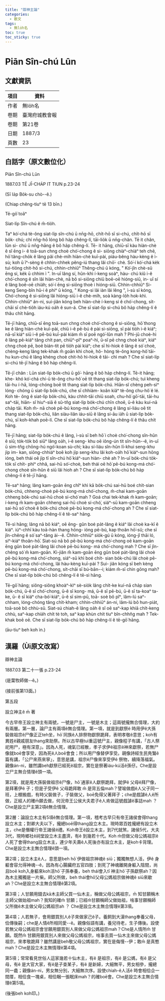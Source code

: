 ```yaml
---
title: "辯神主論"
categories:
  - 散文
tags:
  - 無lo̍h名
toc: true
toc_sticky: true
---
```


# Piān Sîn-chú Lūn

## 文獻資訊

| 項目 | 資料 |
|---|---|
| 作者 | 無lo̍h名 |
| 卷期 | 臺灣府城教會報 |
| 卷期 | 第21卷 |
| 日期 | 1887/3 |
| 頁數 | 23 |

## 白話字（原文數位化）

Piān Sîn-chú Lūn

1887.03 TĒ JĪ-CHA̍P IT TIUN p.23-24

(Sī Ia̍p Bo̍k-su chò--ê.)

(Chiap chêng-tiuⁿ tē 13 bīn.)

Tē-gō͘ toāⁿ

Siat-li̍p Sîn-chú ê m̄-tio̍h.

Taⁿ kó͘-chá tè-ông siat-li̍p sîn-chú ū nn̄g-hō, chi̍t-hō sī si-chú, chi̍t-hō sī bo̍k- chú; chí nn̄g-hō lóng bô ha̍p chêng-lí, tāi-lio̍k ū nn̄g-chân. Tē it chân, lūn si- chú ū nn̄g-hāng ê bô ha̍p chêng-lí. Tē- it hāng, chiū-sī kàu hiàn-chè ê sî ēng i- ê toā-sun chng choè chó͘-chong ê si- siōng chiàⁿ-chiàⁿ teh chē, hō͘ tâng-cho̍k ê lâng pâi chè-mi̍h hiàn-chè kuī-pài, piáu-bêng hàu-kèng ê ì-sù; koh ū īⁿ-sèng ê chhin-chhek pêng-iú thang lâi chō͘- chè. Só͘-í kó͘-chá ke̍k tuì-tiōng chit-hō si-chú, chhin-chhiūⁿ Thêng-chú ū kóng, " Kó͘-jîn chè-sū ēng si, ke̍k ū chhim ì ". In-uī lâng sí, hûn-khì í-keng soàⁿ, hàu- chú kiû i-ê chó͘-chong ê sîn lâi hiàn-chè, nā bô si-siōng chiū boē-oē hióng-siū, in- uī sí ê lâng boē-oē chia̍h; só͘-í ēng si-siōng thoè i hióng-siū. Chhin-chhiūⁿ Si-keng Seng-bîn hû-i ê phiⁿ ū kóng, " Kong-si lâi iàn lâi lêng ", ì-sù sī kóng, Chó͘-chong ê si-siōng lâi hióng-siū i-ê chè-mi̍h, soà kàng-lo̍h hok-khì. Chhin-chhiūⁿ án-ni, sui-jiân kóng beh hiàn-chè í-keng sí ê chó͘-chong, si̍t-chāi sī chè-tio̍h iáu-kú oa̍h ê sun-á. Che sī siat-li̍p si-chú bô ha̍p chêng-lí ê thâu chi̍t hāng.

Tē-jī hāng, chiū-sī ēng toā-sun chng choè chó͘-chong ê si-siōng, hō͘ thong ke ê lâng hiàn-chè kuī-pài, chiū i-ê pē-bú ê pài si-siōng, sī pài tio̍h i-ê kiáⁿ; nā-sī kiáⁿ siū i-ê pē-bú kuī-pài kiám m̄ sī poē ngó͘-lûn mah ? Phì-jū choè-hì ê lâng pē-kiáⁿ tâng chi̍t pan, chiūⁿ-pîⁿ poaⁿ-hì, ū-sî pē chng choè kiáⁿ, kiáⁿ chng choè pē, boē bián-tit pē tio̍h pài kiáⁿ; che sī hì-hiok ê lâng ê só͘ choè, chèng-keng lâng tek-khak m̄ goān khì choè, hô- hòng tè-ông kong-hô͘ tāi-hu kun-chú ê lâng khéng choè chit-hō hì-hiok ê tāi- chì mah ? Che sī siat-li̍p si-chú tē-jī hāng ê bô ha̍p chêng-lí.

Tē-jī chân : Lūn siat-li̍p bo̍k-chú ū gō͘- hāng ê bô ha̍p chêng-lí. Tē-it hāng; khe- khó kó͘-chá chí-ū tè-ông chu-hô͘ oē tit thang siat-li̍p bo̍k-chú; tuì kheng tāi-hu í-hā, lóng-chóng boē tit thang siat-li̍p bo̍k-chú. Hiān-sî chèng peh-sìⁿ lóng- chóng ū siat-li̍p bo̍k-chú, che sī chhiàm- koân kiâⁿ tè-ông chu-hô͘ ê lé. Koh tè- ông ê siat-li̍p bo̍k-chú, kàu chhit-tāi chiū soah, chu-hô͘ gō͘-tāi, tāi-hu saⁿ-tāi, hiān- sî hiuⁿ-siā ê sû-tn̂g siat-li̍p bo̍k-chú chīn choē, ū-ê kàu kuí-nā cha̍p tāi. Koh m̄- nā choè pē-bú kong-má chó͘-chong ê lâng sí-liáu oē tit thang siat-li̍p bo̍k-chú, liân siàu-liân iáu-siū ê lâng sí-āu ia̍h ū siat-li̍p bo̍k-chú, sī koh-khah poē-lí. Che sī siat-li̍p bo̍k-chú bô ha̍p chêng-lí ê thâu chi̍t hāng.

Tē-jī hāng; siat-li̍p bo̍k-chú ê lâng, ì-sù sī beh hō͘ i choè chó͘-chong sîn-hûn ê siū; to̍k-to̍k bô siūⁿ lâng oa̍h, i-ê seng- khu oē iông-ún tit sîn-hûn--ê, in-uī ū sim-tn̂g chōng-hú ngó͘-koan sù-chi; kàu sí-liáu sîn-hûn lī-khui seng-khu ji̍p im- kan, siōng-chhiáⁿ boē koh ji̍p seng-khu lâi koh-oa̍h hō͘ kiáⁿ-sun hōng ióng, beh thái oē ji̍p tī sîn-chú hō͘ kiáⁿ-sun hiàn- chè ah ? In-uī bo̍k-chú to̍k-to̍k sī chi̍t- phìⁿ chhâ, sai-hū só͘-choè, beh thái oē hō͘ pē-bú kong-má chó͘-chong choè sîn-hûn ê siū lâi hioh ah ? Che sī siat-li̍p bo̍k-chú bô ha̍p chêng-lí ê tē-jī hāng.

Tē-saⁿ hāng; lâng kam-goān ēng chîⁿ khì kā bo̍k-chú sai-hū boé chi̍t-sian bo̍k-chú, chheng-choè pē-bú kong-má chó͘-chong, m̄-chai kam-goān chheng bo̍k-chú sai-hū choè sí-chó͘ mah ? Goá chai tek-khak m̄ kam-goān; í-keng m̄ kam-goān chheng sai-hū choè sí-chó͘, siáⁿ-sū kam-goān chheng sai-hū só͘ choè ê bo̍k-chú choè pē-bú kong-má chó͘-chong ah ? Che sī siat-li̍p bo̍k-chú bô ha̍p chêng-lí ê tē-saⁿ hāng.

Tē-sì hāng; lâng nā bô kiáⁿ, oē ēng- gûn boé pa̍t-lâng ê kiáⁿ lâi choè ka-kī ê kiáⁿ. iúⁿ-chhī kàu toā-hàn thang hōng- ióng pē-bú, kap thoân hō͘-sû; che sī jîn-chêng ê só͘ saⁿ-tâng ài--ê. Chhin-chhiūⁿ sio̍k-gú ū kóng, ióng-jî thāi ló, siⁿ-kiáⁿ thoân-hō͘. Siat-sú nā bô pē-bú kong-má chó͘-chong oē kam-goān ēng gûn boé pa̍t-lâng lâi choè pē-bú kong- má chó͘-chong mah ? Che sī jîn-chêng só͘ m̄ kam-goān. Kì-jiân m̄ kam-goān ēng gûn boé pa̍t-lâng lâi choè pē-bú kong-má chó͘-chong, siáⁿ-sū khì boé chi̍t- sian bo̍k-chú lâi choè pē-bú kong-má chó͘-chong, lâi hàu-kèng kuī-pài ? Sui- jiân kóng sī beh kèng pē-bú kong-má chó͘-chong, si̍t-chāi sī bú-bān--i; kiám m̄-sī chin gōng mah? Che sī siat-li̍p bo̍k-chú bô chêng-lí ê tē-sì hāng.

Tē-gō͘ hāng; siông-siông khoàⁿ-kìⁿ sè-sio̍k lâng chi̍t-ke kuí-nā cha̍p sian bo̍k-chú, ū-ê sī chó͘-chong, ū-ê sī kong- má, ū-ê sī pē-bú, ū-ê sī ta-koaⁿ ta-ke, ū- ê sī kiáⁿ cha-bó͘-kiáⁿ, ū-ê sī sim-pū, toā- soè bô pîⁿ, lâm-lú saⁿ-chham, lóng-chóng tâng chi̍t-kham; chhin-chhiūⁿ án-ni, lâm-lú bô hun-pia̍t, toā-soè bô chhù-sū. Siat-sú chiah-ê lâng oa̍h ê sî oē saⁿ-kap khiā chi̍t-keng chhù, saⁿ-kap chia̍h chi̍t tè toh, saⁿ kap khùn chi̍t tiuⁿ bîn-chhn̂g mah ? Tek-khak boē oē. Che sī siat-li̍p bo̍k-chú bô ha̍p chêng-lí ê tē-gō͘ hāng.

(āu-tiuⁿ beh koh ìn.)

## 漢羅（Ùi原文改寫）

辯神主論

1887.03 第二十一張 p.23-24

(是葉牧師做--ê。)

(接前張第13面。)

第五段

設立神主ê m̄ 著

今古早帝王設立神主有兩號，一號是尸主，一號是木主；這兩號攏無合情理，大約有兩層。第一層，論尸主有兩項ê無合情理。第一項，就是到獻祭ê 時用伊ê大孫裝做祖宗ê尸像正正teh坐，hō͘ 同族ê人排祭物獻祭跪拜，表明孝敬ê意思；koh有異姓ê親戚朋友thang來助祭。所以古早極tuì重這號尸主，親像程子有講，「古人祭祀用尸，極有深意」。因為人死，魂氣已經散，孝子求伊ê祖宗ê神來獻祭，若無尸像就boē會享受，因為死ê人boē會食；所以用尸像替伊享受。親像詩經生民鳧鷖ê篇有講，「公尸來燕來寧」，意思是講，祖宗ê尸像來享受伊ê 祭物，續降落福氣。親像án-ni，雖然講beh獻祭已經死ê祖宗，實在是祭著iáu-kú活ê孫仔。Che是設立尸主無合情理ê頭一項。

第2項，就是用大孫裝做祖宗ê尸像，hō͘ 通家ê人獻祭跪拜，就伊ê 父母ê拜尸像，是拜著伊ê 子；但是子受伊ê 父母跪拜敢 m̄ 是背五倫mah？譬喻做戲ê人父子同一班，上棚搬戲，有時父裝做子，子裝做父，boē免得父著拜子；che是戲謔ê人ê所做，正經人的確m̄願去做，何況帝王公侯大夫君子ê人肯做這號戲謔ê事誌mah ？ Che是設立尸主第2項ê無合情理。

第2層：論設立木主有5項ê無合情理。第一項，稽考古早只有帝王諸侯會得thang設立木主；對卿大夫以下，攏總boē得thang設立木主。現時眾百姓攏總有設立木主，che是僭權行帝王諸侯ê禮。Koh帝王ê設立木主，到7代就煞，諸侯5代，大夫3代，現時鄉社ê祠堂設立木主盡濟，有ê 到幾若十代。Koh m̄但做父母公媽祖宗ê人死了會得thang設立木主，連少年夭壽ê人死後亦有設立木主，是koh卡背理。Che是設立木主無合情理ê頭一項。

第2項；設立木主ê人，意思是beh hō͘ 伊做祖宗神魂ê siū；獨獨無想人活，伊ê 身軀會容允得神魂--ê，因為有心腸臟府五官四肢；到死了神魂離開身軀入陰間，尚且boē koh入身軀來koh活hō͘ 子孫奉養，beh thái會入tī 神主hō͘ 子孫獻祭ah？因為木主獨獨是一片柴。師父所做，beh thái會hō͘父母公媽祖宗做神魂ê siū來歇ah？Che是設立木主無合情理ê第2項。

第3項；人甘願用錢去kā木主師父買一仙木主，稱做父母公媽祖宗，m̄ 知甘願稱木主師父做始祖mah？我知的確m̄ 甘願；已經m̄甘願稱師父做始祖，啥事甘願稱師父所做ê木主做父母公媽祖宗ah ？ Che是設立木主無合情理ê第3項。

第4項；人若無子，會用銀買別人ê子來做家己ê子。養飼到大漢thang奉養父母，佮傳後嗣；che是人情ê所相同愛--ê。親像俗語有講，養兒待老，生子傳後。設使若無父母公媽祖宗會甘願用銀買別人來做父母公媽祖宗mah？Che是人情所m̄ 甘願。既然m̄ 甘願用銀買別人來做父母公媽祖宗，啥事去買一仙木主來做父母公媽祖宗，來孝敬跪拜？雖然講是beh敬父母公媽祖宗，實在是侮慢--伊；敢m̄ 是真憨mah？Che是設立木主無情理ê第4項。

第5項；常常看見世俗人這家幾若十仙木主，有ê 是祖宗，有ê 是公媽，有ê 是父母，有ê 是大官大家，有ê是子查某子，有ê 是新婦，大細無平，男女相參，攏總同一龕；親像án-ni，男女無分別，大細無次序。設使chiah-ê人活ê 時會相佮企一間厝，相佮食一塊桌，相佮睏一張眠床mah？的確boē會。Che是設立木主無合情理ê第5項。

(後張beh koh印。)
